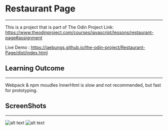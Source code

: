 # Restaurant Page
------------------
This is a project that is part of The Odin Project
Link: https://www.theodinproject.com/courses/javascript/lessons/restaurant-page#assignment

Live Demo : https://jaebungs.github.io/the-odin-project/Restaurant-Page/dist/index.html

## Learning Outcome
-------------------
Webpack & npm
moudles
InnerHtml is slow and not recommended, but fast for prototyping.

## ScreenShots
-------------
![alt text](/dist/images/Screenshot.png?raw=true)
![alt text](/dist/images/Screenshot2.png?raw=true)
